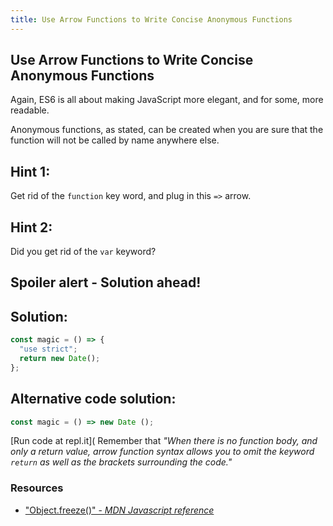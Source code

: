 ```yaml
---
title: Use Arrow Functions to Write Concise Anonymous Functions
---
```

## Use Arrow Functions to Write Concise Anonymous Functions

<!-- The article goes here, in GitHub-flavored Markdown. Feel free to add YouTube videos, images, and CodePen/JSBin embeds  -->
Again, ES6 is all about making JavaScript more elegant, and for some, more readable. 

Anonymous functions, as stated, can be created when you are sure that the function will not be called by name anywhere else.

## Hint 1:

Get rid of the `function` key word, and plug in this `=>` arrow.

## Hint 2:

Did you get rid of the `var` keyword?

## Spoiler alert - Solution ahead!

## Solution:

```javascript
const magic = () => {
  "use strict";
  return new Date();
};
```
## Alternative code solution:
```javascript
const magic = () => new Date ();
```
[Run code at repl.it](
Remember that _"When there is no function body, and only a return value, arrow function syntax allows you to omit the keyword `return` as well as the brackets surrounding the code."_


### Resources
- ["Object.freeze()" - *MDN Javascript reference*](https://developer.mozilla.org/en-US/docs/Web/JavaScript/Reference/Global_Objects/Object/freeze)

<!--stackedit_data:
eyJoaXN0b3J5IjpbLTgxOTU5ODA4NSwyMjk3MzQ2NzAsLTExMj
MxOTE4NiwxOTczNDc4MTU3LC0xODU0ODU5MjUzLDUxNDYzMTQw
OSwtMTc0ODY3OTkyMywxMDE5MzgyOTI1LC05ODk4MTk2NDcsLT
E1MzExMDgzMjksLTExMTg5Nzk4NTIsMTQ2NjcwMTU3NCwxMjIx
NTg5NjYsMTI3MjA0MTAyNCwxMzA2OTE4MzQ1LDYwNjczNzc1My
w4NTgxMzgwMCwxMDExODgxMTk1LDEwNjU4NzMwOTcsNDYzMzIw
MjY4XX0=
-->